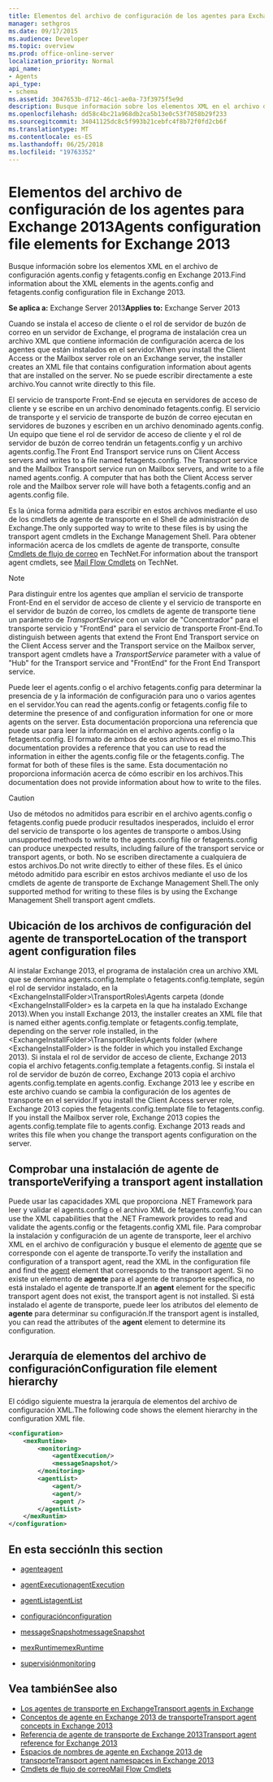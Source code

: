 ```yaml
---
title: Elementos del archivo de configuración de los agentes para Exchange 2013
manager: sethgros
ms.date: 09/17/2015
ms.audience: Developer
ms.topic: overview
ms.prod: office-online-server
localization_priority: Normal
api_name:
- Agents
api_type:
- schema
ms.assetid: 3047653b-d712-46c1-ae0a-73f3975f5e9d
description: Busque información sobre los elementos XML en el archivo de configuración agents.config y fetagents.config en Exchange 2013.
ms.openlocfilehash: dd58c4bc21a968db2ca5b13e0c53f7058b29f233
ms.sourcegitcommit: 34041125dc8c5f993b21cebfc4f8b72f0fd2cb6f
ms.translationtype: MT
ms.contentlocale: es-ES
ms.lasthandoff: 06/25/2018
ms.locfileid: "19763352"
---
```

# <a name="agents-configuration-file-elements-for-exchange-2013"></a><span data-ttu-id="5e5a5-103">Elementos del archivo de configuración de los agentes para Exchange 2013</span><span class="sxs-lookup"><span data-stu-id="5e5a5-103">Agents configuration file elements for Exchange 2013</span></span>

<span data-ttu-id="5e5a5-104">Busque información sobre los elementos XML en el archivo de configuración agents.config y fetagents.config en Exchange 2013.</span><span class="sxs-lookup"><span data-stu-id="5e5a5-104">Find information about the XML elements in the agents.config and fetagents.config configuration file in Exchange 2013.</span></span>
  
<span data-ttu-id="5e5a5-105">**Se aplica a:** Exchange Server 2013</span><span class="sxs-lookup"><span data-stu-id="5e5a5-105">**Applies to:** Exchange Server 2013</span></span>
  
<span data-ttu-id="5e5a5-106">Cuando se instala el acceso de cliente o el rol de servidor de buzón de correo en un servidor de Exchange, el programa de instalación crea un archivo XML que contiene información de configuración acerca de los agentes que están instalados en el servidor.</span><span class="sxs-lookup"><span data-stu-id="5e5a5-106">When you install the Client Access or the Mailbox server role on an Exchange server, the installer creates an XML file that contains configuration information about agents that are installed on the server.</span></span> <span data-ttu-id="5e5a5-107">No se puede escribir directamente a este archivo.</span><span class="sxs-lookup"><span data-stu-id="5e5a5-107">You cannot write directly to this file.</span></span> 
  
<span data-ttu-id="5e5a5-108">El servicio de transporte Front-End se ejecuta en servidores de acceso de cliente y se escribe en un archivo denominado fetagents.config. El servicio de transporte y el servicio de transporte de buzón de correo ejecutan en servidores de buzones y escriben en un archivo denominado agents.config. Un equipo que tiene el rol de servidor de acceso de cliente y el rol de servidor de buzón de correo tendrán un fetagents.config y un archivo agents.config.</span><span class="sxs-lookup"><span data-stu-id="5e5a5-108">The Front End Transport service runs on Client Access servers and writes to a file named fetagents.config. The Transport service and the Mailbox Transport service run on Mailbox servers, and write to a file named agents.config. A computer that has both the Client Access server role and the Mailbox server role will have both a fetagents.config and an agents.config file.</span></span> 
  
<span data-ttu-id="5e5a5-109">Es la única forma admitida para escribir en estos archivos mediante el uso de los cmdlets de agente de transporte en el Shell de administración de Exchange.</span><span class="sxs-lookup"><span data-stu-id="5e5a5-109">The only supported way to write to these files is by using the transport agent cmdlets in the Exchange Management Shell.</span></span> <span data-ttu-id="5e5a5-110">Para obtener información acerca de los cmdlets de agente de transporte, consulte [Cmdlets de flujo de correo](http://technet.microsoft.com/es-es/library/aa998553%28v=exchg.150%29.aspx) en TechNet.</span><span class="sxs-lookup"><span data-stu-id="5e5a5-110">For information about the transport agent cmdlets, see [Mail Flow Cmdlets](http://technet.microsoft.com/es-es/library/aa998553%28v=exchg.150%29.aspx) on TechNet.</span></span> 
  
> [!NOTE]
> <span data-ttu-id="5e5a5-111">Para distinguir entre los agentes que amplían el servicio de transporte Front-End en el servidor de acceso de cliente y el servicio de transporte en el servidor de buzón de correo, los cmdlets de agente de transporte tiene un parámetro de _TransportService_ con un valor de "Concentrador" para el transporte servicio y "FrontEnd" para el servicio de transporte Front-End.</span><span class="sxs-lookup"><span data-stu-id="5e5a5-111">To distinguish between agents that extend the Front End Transport service on the Client Access server and the Transport service on the Mailbox server, transport agent cmdlets have a  _TransportService_ parameter with a value of "Hub" for the Transport service and "FrontEnd" for the Front End Transport service.</span></span> 
  
<span data-ttu-id="5e5a5-112">Puede leer el agents.config o el archivo fetagents.config para determinar la presencia de y la información de configuración para uno o varios agentes en el servidor.</span><span class="sxs-lookup"><span data-stu-id="5e5a5-112">You can read the agents.config or fetagents.config file to determine the presence of and configuration information for one or more agents on the server.</span></span> <span data-ttu-id="5e5a5-113">Esta documentación proporciona una referencia que puede usar para leer la información en el archivo agents.config o la fetagents.config. El formato de ambos de estos archivos es el mismo.</span><span class="sxs-lookup"><span data-stu-id="5e5a5-113">This documentation provides a reference that you can use to read the information in either the agents.config file or the fetagents.config. The format for both of these files is the same.</span></span> <span data-ttu-id="5e5a5-114">Esta documentación no proporciona información acerca de cómo escribir en los archivos.</span><span class="sxs-lookup"><span data-stu-id="5e5a5-114">This documentation does not provide information about how to write to the files.</span></span>
  
> [!CAUTION]
> <span data-ttu-id="5e5a5-115">Uso de métodos no admitidos para escribir en el archivo agents.config o fetagents.config puede producir resultados inesperados, incluido el error del servicio de transporte o los agentes de transporte o ambos.</span><span class="sxs-lookup"><span data-stu-id="5e5a5-115">Using unsupported methods to write to the agents.config file or fetagents.config can produce unexpected results, including failure of the transport service or transport agents, or both.</span></span> <span data-ttu-id="5e5a5-116">No se escriben directamente a cualquiera de estos archivos.</span><span class="sxs-lookup"><span data-stu-id="5e5a5-116">Do not write directly to either of these files.</span></span> <span data-ttu-id="5e5a5-117">Es el único método admitido para escribir en estos archivos mediante el uso de los cmdlets de agente de transporte de Exchange Management Shell.</span><span class="sxs-lookup"><span data-stu-id="5e5a5-117">The only supported method for writing to these files is by using the Exchange Management Shell transport agent cmdlets.</span></span> 
  
## <a name="location-of-the-transport-agent-configuration-files"></a><span data-ttu-id="5e5a5-118">Ubicación de los archivos de configuración del agente de transporte</span><span class="sxs-lookup"><span data-stu-id="5e5a5-118">Location of the transport agent configuration files</span></span>
<span data-ttu-id="5e5a5-119"><a name="bk_ConfigLoc"> </a></span><span class="sxs-lookup"><span data-stu-id="5e5a5-119"></span></span>

<span data-ttu-id="5e5a5-120">Al instalar Exchange 2013, el programa de instalación crea un archivo XML que se denomina agents.config.template o fetagents.config.template, según el rol de servidor instalado, en la \<ExchangeInstallFolder\>\TransportRoles\Agents carpeta (donde \<ExchangeInstallFolder\> es la carpeta en la que ha instalado Exchange 2013).</span><span class="sxs-lookup"><span data-stu-id="5e5a5-120">When you install Exchange 2013, the installer creates an XML file that is named either agents.config.template or fetagents.config.template, depending on the server role installed, in the \<ExchangeInstallFolder\>\TransportRoles\Agents folder (where \<ExchangeInstallFolder\> is the folder in which you installed Exchange 2013).</span></span> <span data-ttu-id="5e5a5-121">Si instala el rol de servidor de acceso de cliente, Exchange 2013 copia el archivo fetagents.config.template a fetagents.config. Si instala el rol de servidor de buzón de correo, Exchange 2013 copia el archivo agents.config.template en agents.config. Exchange 2013 lee y escribe en este archivo cuando se cambia la configuración de los agentes de transporte en el servidor.</span><span class="sxs-lookup"><span data-stu-id="5e5a5-121">If you install the Client Access server role, Exchange 2013 copies the fetagents.config.template file to fetagents.config. If you install the Mailbox server role, Exchange 2013 copies the agents.config.template file to agents.config. Exchange 2013 reads and writes this file when you change the transport agents configuration on the server.</span></span>
  
## <a name="verifying-a-transport-agent-installation"></a><span data-ttu-id="5e5a5-122">Comprobar una instalación de agente de transporte</span><span class="sxs-lookup"><span data-stu-id="5e5a5-122">Verifying a transport agent installation</span></span>
<span data-ttu-id="5e5a5-123"><a name="bk_verifyinstall"> </a></span><span class="sxs-lookup"><span data-stu-id="5e5a5-123"></span></span>

<span data-ttu-id="5e5a5-124">Puede usar las capacidades XML que proporciona .NET Framework para leer y validar el agents.config o el archivo XML de fetagents.config.</span><span class="sxs-lookup"><span data-stu-id="5e5a5-124">You can use the XML capabilities that the .NET Framework provides to read and validate the agents.config or the fetagents.config XML file.</span></span> <span data-ttu-id="5e5a5-125">Para comprobar la instalación y configuración de un agente de transporte, leer el archivo XML en el archivo de configuración y busque el elemento de [agente](agent.md) que se corresponde con el agente de transporte.</span><span class="sxs-lookup"><span data-stu-id="5e5a5-125">To verify the installation and configuration of a transport agent, read the XML in the configuration file and find the [agent](agent.md) element that corresponds to the transport agent.</span></span> <span data-ttu-id="5e5a5-126">Si no existe un elemento de **agente** para el agente de transporte específica, no está instalado el agente de transporte.</span><span class="sxs-lookup"><span data-stu-id="5e5a5-126">If an **agent** element for the specific transport agent does not exist, the transport agent is not installed.</span></span> <span data-ttu-id="5e5a5-127">Si está instalado el agente de transporte, puede leer los atributos del elemento de **agente** para determinar su configuración.</span><span class="sxs-lookup"><span data-stu-id="5e5a5-127">If the transport agent is installed, you can read the attributes of the **agent** element to determine its configuration.</span></span> 
  
## <a name="configuration-file-element-hierarchy"></a><span data-ttu-id="5e5a5-128">Jerarquía de elementos del archivo de configuración</span><span class="sxs-lookup"><span data-stu-id="5e5a5-128">Configuration file element hierarchy</span></span>
<span data-ttu-id="5e5a5-129"><a name="bk_elementref"> </a></span><span class="sxs-lookup"><span data-stu-id="5e5a5-129"></span></span>

<span data-ttu-id="5e5a5-130">El código siguiente muestra la jerarquía de elementos del archivo de configuración XML.</span><span class="sxs-lookup"><span data-stu-id="5e5a5-130">The following code shows the element hierarchy in the configuration XML file.</span></span>
  
```XML
<configuration>
    <mexRuntime>
        <monitoring>
            <agentExecution/>
            <messageSnapshot/>
        </monitoring>
        <agentList>
            <agent/>
            <agent/>
            <agent />
        </agentList>
    </mexRuntim>
</configuration>
```

## <a name="in-this-section"></a><span data-ttu-id="5e5a5-131">En esta sección</span><span class="sxs-lookup"><span data-stu-id="5e5a5-131">In this section</span></span>
<span data-ttu-id="5e5a5-132"><a name="bk_elementreflist"> </a></span><span class="sxs-lookup"><span data-stu-id="5e5a5-132"></span></span>

- [<span data-ttu-id="5e5a5-133">agente</span><span class="sxs-lookup"><span data-stu-id="5e5a5-133">agent</span></span>](agent.md)
    
- [<span data-ttu-id="5e5a5-134">agentExecution</span><span class="sxs-lookup"><span data-stu-id="5e5a5-134">agentExecution</span></span>](agentexecution.md)
    
- [<span data-ttu-id="5e5a5-135">agentList</span><span class="sxs-lookup"><span data-stu-id="5e5a5-135">agentList</span></span>](agentlist.md)
    
- [<span data-ttu-id="5e5a5-136">configuración</span><span class="sxs-lookup"><span data-stu-id="5e5a5-136">configuration</span></span>](configuration.md)
    
- [<span data-ttu-id="5e5a5-137">messageSnapshot</span><span class="sxs-lookup"><span data-stu-id="5e5a5-137">messageSnapshot</span></span>](messagesnapshot.md)
    
- [<span data-ttu-id="5e5a5-138">mexRuntime</span><span class="sxs-lookup"><span data-stu-id="5e5a5-138">mexRuntime</span></span>](mexruntime.md)
    
- [<span data-ttu-id="5e5a5-139">supervisión</span><span class="sxs-lookup"><span data-stu-id="5e5a5-139">monitoring</span></span>](monitoring.md)
    
## <a name="see-also"></a><span data-ttu-id="5e5a5-140">Vea también</span><span class="sxs-lookup"><span data-stu-id="5e5a5-140">See also</span></span>

- [<span data-ttu-id="5e5a5-141">Los agentes de transporte en Exchange</span><span class="sxs-lookup"><span data-stu-id="5e5a5-141">Transport agents in Exchange</span></span>](transport-agents-in-exchange-2013.md)
- [<span data-ttu-id="5e5a5-142">Conceptos de agente en Exchange 2013 de transporte</span><span class="sxs-lookup"><span data-stu-id="5e5a5-142">Transport agent concepts in Exchange 2013</span></span>](transport-agent-concepts-in-exchange-2013.md)
- [<span data-ttu-id="5e5a5-143">Referencia de agente de transporte de Exchange 2013</span><span class="sxs-lookup"><span data-stu-id="5e5a5-143">Transport agent reference for Exchange 2013</span></span>](transport-agent-reference-for-exchange-2013.md)
- [<span data-ttu-id="5e5a5-144">Espacios de nombres de agente en Exchange 2013 de transporte</span><span class="sxs-lookup"><span data-stu-id="5e5a5-144">Transport agent namespaces in Exchange 2013</span></span>](transport-agent-namespaces-in-exchange-2013.md)
- [<span data-ttu-id="5e5a5-145">Cmdlets de flujo de correo</span><span class="sxs-lookup"><span data-stu-id="5e5a5-145">Mail Flow Cmdlets</span></span>](https://docs.microsoft.com/es-es/powershell/exchange/?view=exchange-ps)
    

